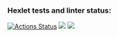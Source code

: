 ### Hexlet tests and linter status:
[![Actions Status](https://github.com/RomanKhal/java-project-78/actions/workflows/hexlet-check.yml/badge.svg)](https://github.com/RomanKhal/java-project-78/actions)
<a href="https://codeclimate.com/github/RomanKhal/java-project-78/maintainability"><img src="https://api.codeclimate.com/v1/badges/bac944aa1153698031b1/maintainability" /></a>
<a href="https://codeclimate.com/github/RomanKhal/java-project-78/test_coverage"><img src="https://api.codeclimate.com/v1/badges/bac944aa1153698031b1/test_coverage" /></a>
